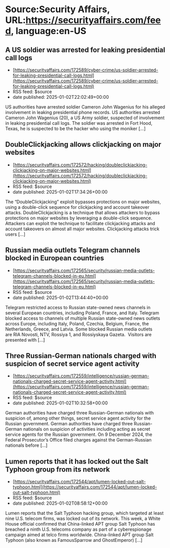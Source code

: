 # Source:Security Affairs, URL:https://securityaffairs.com/feed, language:en-US

## A US soldier was arrested for leaking presidential call logs
 - [https://securityaffairs.com/172589/cyber-crime/us-soldier-arrested-for-leaking-presidential-call-logs.html](https://securityaffairs.com/172589/cyber-crime/us-soldier-arrested-for-leaking-presidential-call-logs.html)
 - RSS feed: $source
 - date published: 2025-01-02T22:02:49+00:00

US authorities have arrested soldier Cameron John Wagenius for his alleged involvement in leaking presidential phone records. US authorities arrested Cameron John Wagenius (20), a US Army soldier, suspected of involvement in leaking presidential call logs. The soldier was arrested in Fort Hood, Texas, he is suspected to be the hacker who using the moniker [&#8230;]

## DoubleClickjacking allows clickjacking on major websites
 - [https://securityaffairs.com/172572/hacking/doubleclickjacking-clickjacking-on-major-websites.html](https://securityaffairs.com/172572/hacking/doubleclickjacking-clickjacking-on-major-websites.html)
 - RSS feed: $source
 - date published: 2025-01-02T17:34:26+00:00

The &#8220;DoubleClickjacking&#8221; exploit bypasses protections on major websites, using a double-click sequence for clickjacking and account takeover attacks. DoubleClickjacking is a technique that allows attackers to bypass protections on major websites by leveraging a double-click sequence. Attackers can exploit the technique to facilitate clickjacking attacks and account takeovers on almost all major websites. Clickjacking attacks trick users [&#8230;]

## Russian media outlets Telegram channels blocked in European countries
 - [https://securityaffairs.com/172565/security/russian-media-outlets-telegram-channels-blocked-in-eu.html](https://securityaffairs.com/172565/security/russian-media-outlets-telegram-channels-blocked-in-eu.html)
 - RSS feed: $source
 - date published: 2025-01-02T13:44:40+00:00

Telegram restricted access to Russian state-owned news channels in several European countries, including Poland, France, and Italy. Telegram blocked access to channels of multiple Russian state-owned news outlets across Europe, including Italy, Poland, Czechia, Belgium, France, the Netherlands, Greece, and Latvia. Some blocked Russian media outlets are RIA Novosti, NTV, Rossiya 1, and Rossiyskaya Gazeta.  Visitors are presented with [&#8230;]

## Three Russian-German nationals charged with suspicion of secret service agent activity
 - [https://securityaffairs.com/172559/intelligence/russian-german-nationals-charged-secret-service-agent-activity.html](https://securityaffairs.com/172559/intelligence/russian-german-nationals-charged-secret-service-agent-activity.html)
 - RSS feed: $source
 - date published: 2025-01-02T10:32:58+00:00

German authorities have charged three Russian-German nationals with suspicion of, among other things, secret service agent activity for the Russian government. German authorities have charged three Russian-German nationals on suspicion of activities including acting as secret service agents for the Russian government. On 9 December 2024, the Federal Prosecutor’s Office filed charges against the German-Russian nationals before [&#8230;]

## Lumen reports that it has locked out the Salt Typhoon group from its network
 - [https://securityaffairs.com/172544/apt/lumen-locked-out-salt-typhoon.html](https://securityaffairs.com/172544/apt/lumen-locked-out-salt-typhoon.html)
 - RSS feed: $source
 - date published: 2025-01-02T08:58:12+00:00

Lumen reports that the Salt Typhoon hacking group, which targeted at least nine U.S. telecom firms, was locked out of its network. This week, a White House official confirmed that China-linked APT group Salt Typhoon has breached a ninth U.S. telecoms company as part of a cyberespionage campaign aimed at telco firms worldwide. China-linked APT group Salt Typhoon (also known as FamousSparrow and GhostEmperor) [&#8230;]

